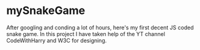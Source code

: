 # mySnakeGame
After googling and conding a lot of hours, here's my first decent JS coded snake game.
In this project I have taken help of the YT channel CodeWithHarry and W3C for designing.
